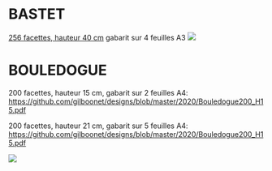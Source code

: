 # BASTET
[256 facettes, hauteur 40 cm](https://github.com/gilboonet/designs/blob/master/2020/Bastet256_H40.pdf)
gabarit sur 4 feuilles A3
![](https://raw.githubusercontent.com/gilboonet/designs/master/2020/img/bastet.jpg)

# BOULEDOGUE
200 facettes, hauteur 15 cm, gabarit sur 2 feuilles A4:
https://github.com/gilboonet/designs/blob/master/2020/Bouledogue200_H15.pdf

200 facettes, hauteur 21 cm, gabarit sur 5 feuilles A4:
https://github.com/gilboonet/designs/blob/master/2020/Bouledogue200_H15.pdf

![](https://github.com/gilboonet/designs/blob/master/2020/img/bouledogueH15.jpg)
